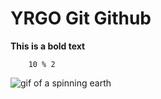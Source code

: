 # YRGO Git Github

**This is a bold text**

```
    10 % 2
```

![gif of a spinning earth](https://upload.wikimedia.org/wikipedia/commons/2/2c/Rotating_earth_%28large%29.gif)
